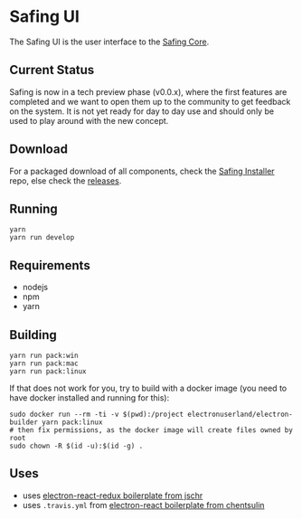 # Safing UI

The Safing UI is the user interface to the [Safing Core](https://github.com/Safing/safing-core).

## Current Status

Safing is now in a tech preview phase (v0.0.x), where the first features are completed and we want to open them up to the community to get feedback on the system. It is not yet ready for day to day use and should only be used to play around with the new concept.

## Download

For a packaged download of all components, check the [Safing Installer](https://github.com/Safing/safing-installer) repo, else check the [releases](https://github.com/Safing/safing-ui/releases).

## Running

    yarn
    yarn run develop

## Requirements

- nodejs
- npm
- yarn

## Building

    yarn run pack:win
    yarn run pack:mac
    yarn run pack:linux

If that does not work for you, try to build with a docker image (you need to have docker installed and running for this):

    sudo docker run --rm -ti -v $(pwd):/project electronuserland/electron-builder yarn pack:linux
    # then fix permissions, as the docker image will create files owned by root
    sudo chown -R $(id -u):$(id -g) .

## Uses

- uses [electron-react-redux boilerplate from jschr](https://github.com/jschr/electron-react-redux-boilerplate)
- uses `.travis.yml` from [electron-react boilerplate from chentsulin](https://github.com/chentsulin/electron-react-boilerplate)
